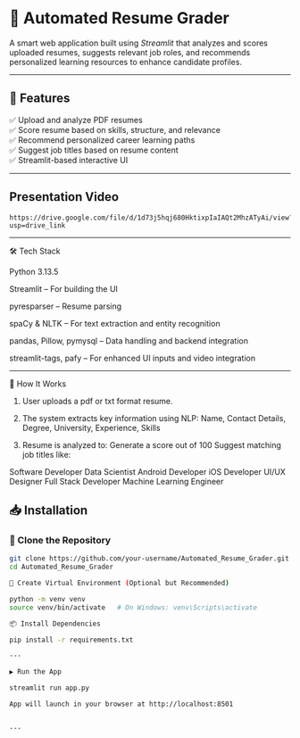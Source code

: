 # 🧠 Automated Resume Grader

A smart  web application built using *Streamlit* that analyzes and scores uploaded resumes, suggests relevant job roles, and recommends personalized learning resources to enhance candidate profiles.

---

## 🚀 Features

✅ Upload and analyze PDF resumes  
✅ Score resume based on skills, structure, and relevance  
✅ Recommend personalized career learning paths  
✅ Suggest job titles based on resume content  
✅ Streamlit-based interactive UI  

---

## Presentation Video
    https://drive.google.com/file/d/1d73j5hqj680HktixpIaIAQt2MhzATyAi/view?usp=drive_link

---
🛠 Tech Stack

Python 3.13.5

Streamlit – For building the UI

pyresparser – Resume parsing

spaCy & NLTK – For text extraction and entity recognition

pandas, Pillow, pymysql – Data handling and backend integration

streamlit-tags, pafy – For enhanced UI inputs and video integration

---

🧪 How It Works

1. User uploads a pdf or txt format resume.

2. The system extracts key information using NLP:
Name, Contact Details, Degree, University, Experience, Skills

3. Resume is analyzed to:
Generate a score out of 100
Suggest matching job titles like:

Software Developer
Data Scientist
Android Developer
iOS Developer
UI/UX Designer
Full Stack Developer
Machine Learning Engineer



## 📥 Installation

### 🔗 Clone the Repository

```bash
git clone https://github.com/your-username/Automated_Resume_Grader.git
cd Automated_Resume_Grader

🧱 Create Virtual Environment (Optional but Recommended)

python -m venv venv
source venv/bin/activate   # On Windows: venv\Scripts\activate

📦 Install Dependencies

pip install -r requirements.txt

---

▶ Run the App

streamlit run app.py

App will launch in your browser at http://localhost:8501


---


